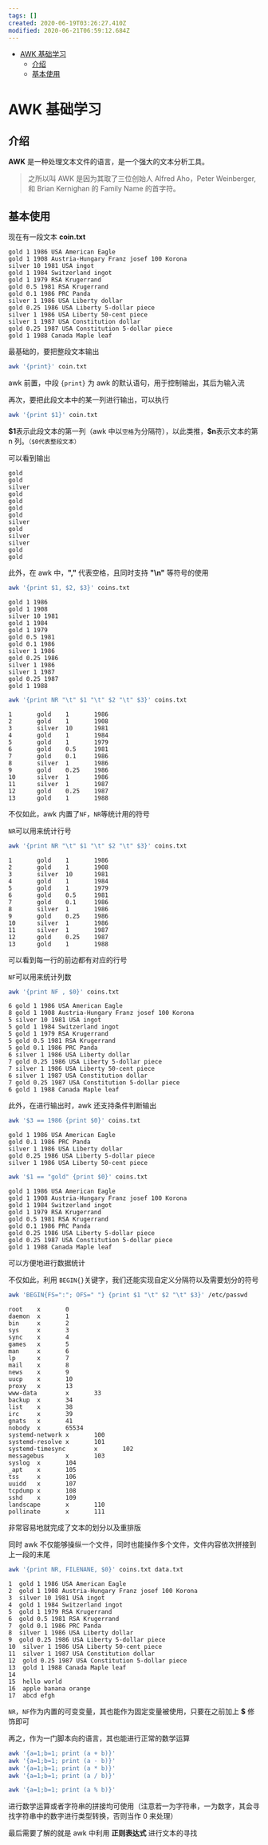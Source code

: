 ```yaml
---
tags: []
created: 2020-06-19T03:26:27.410Z
modified: 2020-06-21T06:59:12.684Z
---
```


<!-- @import "[TOC]" {cmd="toc" depthFrom=2 depthTo=3 orderedList=false} -->

<!-- code_chunk_output -->

- [AWK 基础学习](#awk-基础学习)
  - [介绍](#介绍)
  - [基本使用](#基本使用)

<!-- /code_chunk_output -->

# AWK 基础学习

## 介绍

**AWK** 是一种处理文本文件的语言，是一个强大的文本分析工具。

> 之所以叫 AWK 是因为其取了三位创始人 Alfred Aho，Peter Weinberger, 和 Brian Kernighan 的 Family Name 的首字符。

## 基本使用

现在有一段文本 **coin.txt**

```text
gold 1 1986 USA American Eagle
gold 1 1908 Austria-Hungary Franz josef 100 Korona
silver 10 1981 USA ingot
gold 1 1984 Switzerland ingot
gold 1 1979 RSA Krugerrand
gold 0.5 1981 RSA Krugerrand
gold 0.1 1986 PRC Panda
silver 1 1986 USA Liberty dollar
gold 0.25 1986 USA Liberty 5-dollar piece
silver 1 1986 USA Liberty 50-cent piece
silver 1 1987 USA Constitution dollar
gold 0.25 1987 USA Constitution 5-dollar piece
gold 1 1988 Canada Maple leaf
```

最基础的，要把整段文本输出

```bash
awk '{print}' coin.txt
```

awk 前置，中段 `{print}` 为 awk 的默认语句，用于控制输出，其后为输入流

再次，要把此段文本中的某一列进行输出，可以执行

```bash
awk '{print $1}' coin.txt
```

**\$1**表示此段文本的第一列（awk 中以`空格`为分隔符），以此类推，**\$n**表示文本的第 n 列。`（$0代表整段文本）`

可以看到输出

```text
gold
gold
silver
gold
gold
gold
gold
silver
gold
silver
silver
gold
gold
```

此外，在 awk 中，**","** 代表空格，且同时支持 **"\n"** 等符号的使用

```bash
awk '{print $1, $2, $3}' coins.txt
```

```text
gold 1 1986
gold 1 1908
silver 10 1981
gold 1 1984
gold 1 1979
gold 0.5 1981
gold 0.1 1986
silver 1 1986
gold 0.25 1986
silver 1 1986
silver 1 1987
gold 0.25 1987
gold 1 1988
```

```bash
awk '{print NR "\t" $1 "\t" $2 "\t" $3}' coins.txt
```

```text
1       gold    1       1986
2       gold    1       1908
3       silver  10      1981
4       gold    1       1984
5       gold    1       1979
6       gold    0.5     1981
7       gold    0.1     1986
8       silver  1       1986
9       gold    0.25    1986
10      silver  1       1986
11      silver  1       1987
12      gold    0.25    1987
13      gold    1       1988
```

不仅如此，awk 内置了`NF`，`NR`等统计用的符号

`NR`可以用来统计行号

```bash
awk '{print NR "\t" $1 "\t" $2 "\t" $3}' coins.txt
```

```text
1       gold    1       1986
2       gold    1       1908
3       silver  10      1981
4       gold    1       1984
5       gold    1       1979
6       gold    0.5     1981
7       gold    0.1     1986
8       silver  1       1986
9       gold    0.25    1986
10      silver  1       1986
11      silver  1       1987
12      gold    0.25    1987
13      gold    1       1988
```

可以看到每一行的前边都有对应的行号

`NF`可以用来统计列数

```bash
awk '{print NF , $0}' coins.txt
```

```text
6 gold 1 1986 USA American Eagle
8 gold 1 1908 Austria-Hungary Franz josef 100 Korona
5 silver 10 1981 USA ingot
5 gold 1 1984 Switzerland ingot
5 gold 1 1979 RSA Krugerrand
5 gold 0.5 1981 RSA Krugerrand
5 gold 0.1 1986 PRC Panda
6 silver 1 1986 USA Liberty dollar
7 gold 0.25 1986 USA Liberty 5-dollar piece
7 silver 1 1986 USA Liberty 50-cent piece
6 silver 1 1987 USA Constitution dollar
7 gold 0.25 1987 USA Constitution 5-dollar piece
6 gold 1 1988 Canada Maple leaf
```

此外，在进行输出时，awk 还支持条件判断输出

```bash
awk '$3 == 1986 {print $0}' coins.txt
```

```text
gold 1 1986 USA American Eagle
gold 0.1 1986 PRC Panda
silver 1 1986 USA Liberty dollar
gold 0.25 1986 USA Liberty 5-dollar piece
silver 1 1986 USA Liberty 50-cent piece
```

```bash
awk '$1 == "gold" {print $0}' coins.txt
```

```text
gold 1 1986 USA American Eagle
gold 1 1908 Austria-Hungary Franz josef 100 Korona
gold 1 1984 Switzerland ingot
gold 1 1979 RSA Krugerrand
gold 0.5 1981 RSA Krugerrand
gold 0.1 1986 PRC Panda
gold 0.25 1986 USA Liberty 5-dollar piece
gold 0.25 1987 USA Constitution 5-dollar piece
gold 1 1988 Canada Maple leaf
```

可以方便地进行数据统计

不仅如此，利用 `BEGIN{}`关键字，我们还能实现自定义分隔符以及需要划分的符号

```bash
awk 'BEGIN{FS=":"; OFS=" "} {print $1 "\t" $2 "\t" $3}' /etc/passwd
```

```text
root    x       0
daemon  x       1
bin     x       2
sys     x       3
sync    x       4
games   x       5
man     x       6
lp      x       7
mail    x       8
news    x       9
uucp    x       10
proxy   x       13
www-data        x       33
backup  x       34
list    x       38
irc     x       39
gnats   x       41
nobody  x       65534
systemd-network x       100
systemd-resolve x       101
systemd-timesync        x       102
messagebus      x       103
syslog  x       104
_apt    x       105
tss     x       106
uuidd   x       107
tcpdump x       108
sshd    x       109
landscape       x       110
pollinate       x       111
```

非常容易地就完成了文本的划分以及重排版

同时 awk 不仅能够操纵一个文件，同时也能操作多个文件，文件内容依次拼接到上一段的末尾

```bash
awk '{print NR, FILENANE, $0}' coins.txt data.txt
```

```text
1  gold 1 1986 USA American Eagle
2  gold 1 1908 Austria-Hungary Franz josef 100 Korona
3  silver 10 1981 USA ingot
4  gold 1 1984 Switzerland ingot
5  gold 1 1979 RSA Krugerrand
6  gold 0.5 1981 RSA Krugerrand
7  gold 0.1 1986 PRC Panda
8  silver 1 1986 USA Liberty dollar
9  gold 0.25 1986 USA Liberty 5-dollar piece
10  silver 1 1986 USA Liberty 50-cent piece
11  silver 1 1987 USA Constitution dollar
12  gold 0.25 1987 USA Constitution 5-dollar piece
13  gold 1 1988 Canada Maple leaf
14
15  hello world
16  apple banana orange
17  abcd efgh
```

`NR`，`NF`作为内置的可变变量，其也能作为固定变量被使用，只要在之前加上 **\$** 修饰即可

再之，作为一门脚本向的语言，其也能进行正常的数学运算

```bash
awk '{a=1;b=1; print (a + b)}'
awk '{a=1;b=1; print (a - b)}'
awk '{a=1;b=1; print (a * b)}'
awk '{a=1;b=1; print (a / b)}'

awk '{a=1;b=1; print (a % b)}'
```

进行数学运算或者字符串的拼接均可使用（注意若一为字符串，一为数字，其会寻找字符串中的数字进行类型转换，否则当作 0 来处理）

最后需要了解的就是 awk 中利用 **正则表达式** 进行文本的寻找

<!--
#TODO: 学习正则表达式相关内容，并将剩下的文本进行补充，修订，保存
-->
